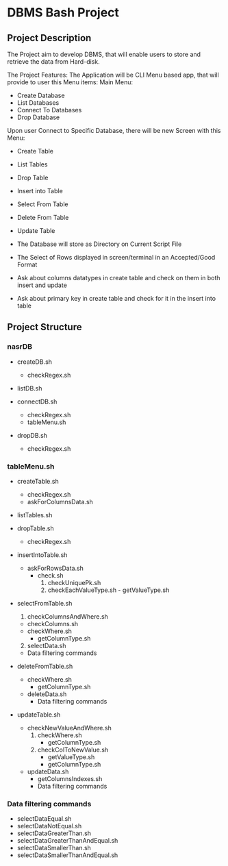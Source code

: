 # DBMS Bash Project

## Project Description

The Project aim to develop DBMS, that will enable users to store and retrieve the data from Hard-disk.

The Project Features:
The Application will be CLI Menu based app, that will provide to user this Menu items:
Main Menu:

- Create Database
- List Databases
- Connect To Databases
- Drop Database

Upon user Connect to Specific Database, there will be new Screen with this Menu:

- Create Table
- List Tables
- Drop Table
- Insert into Table
- Select From Table
- Delete From Table
- Update Table

- The Database will store as Directory on Current Script File
- The Select of Rows displayed in screen/terminal in  an Accepted/Good Format
- Ask about columns datatypes in create table and check on them in both insert and update
- Ask about primary key in create table and check for it in the insert into table

## Project Structure

### nasrDB

- createDB.sh

  - checkRegex.sh
  
- listDB.sh

- connectDB.sh

  - checkRegex.sh
  - tableMenu.sh

- dropDB.sh

  - checkRegex.sh

### tableMenu.sh

- createTable.sh
  - checkRegex.sh
  - askForColumnsData.sh

- listTables.sh

- dropTable.sh
  - checkRegex.sh

- insertIntoTable.sh
  - askForRowsData.sh
    - check.sh
        1. checkUniquePk.sh
        2. checkEachValueType.sh
          - getValueType.sh

- selectFromTable.sh
    1. checkColumnsAndWhere.sh
    - checkColumns.sh
    - checkWhere.sh
      - getColumnType.sh

    2. selectData.sh
    - Data filtering commands

- deleteFromTable.sh
  - checkWhere.sh
    - getColumnType.sh
  - deleteData.sh
    - Data filtering commands

- updateTable.sh
  - checkNewValueAndWhere.sh
    1. checkWhere.sh
        - getColumnType.sh
    2. checkColToNewValue.sh
        - getValueType.sh
        - getColumnType.sh
  - updateData.sh
    - getColumnsIndexes.sh
    - Data filtering commands

### Data filtering commands

- selectDataEqual.sh
- selectDataNotEqual.sh
- selectDataGreaterThan.sh
- selectDataGreaterThanAndEqual.sh
- selectDataSmallerThan.sh
- selectDataSmallerThanAndEqual.sh



